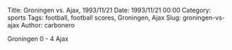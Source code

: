 Title: Groningen vs. Ajax, 1993/11/21
Date: 1993/11/21 00:00
Category: sports
Tags: football, football scores, Groningen, Ajax
Slug: groningen-vs-ajax
Author: carbonero


Groningen 0 - 4 Ajax
